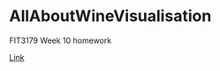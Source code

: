 # AllAboutWineVisualisation
FIT3179 Week 10 homework

[Link](https://itsashleyooi.github.io/AllAboutWineVisualisation/)
